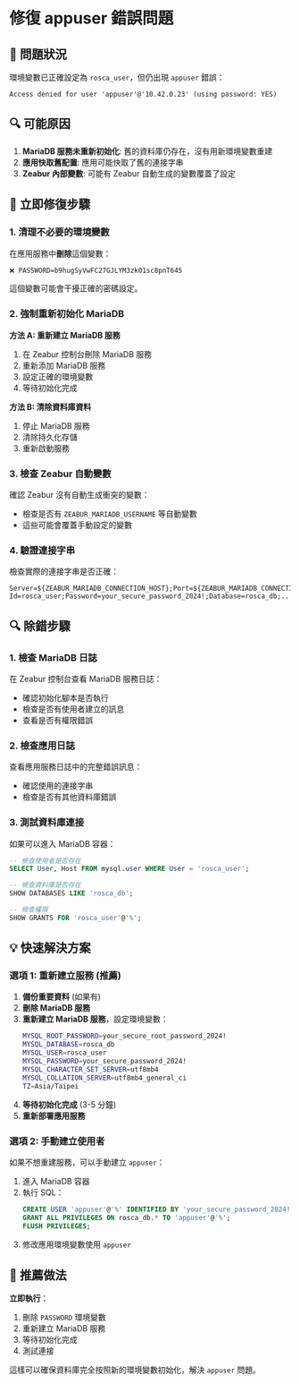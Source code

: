 # 修復 appuser 錯誤問題

## 🎯 問題狀況

環境變數已正確設定為 `rosca_user`，但仍出現 `appuser` 錯誤：
```
Access denied for user 'appuser'@'10.42.0.23' (using password: YES)
```

## 🔍 可能原因

1. **MariaDB 服務未重新初始化**: 舊的資料庫仍存在，沒有用新環境變數重建
2. **應用快取舊配置**: 應用可能快取了舊的連接字串
3. **Zeabur 內部變數**: 可能有 Zeabur 自動生成的變數覆蓋了設定

## 🚀 立即修復步驟

### 1. 清理不必要的環境變數

在應用服務中**刪除**這個變數：
```bash
❌ PASSWORD=b9hugSyVwFC27GJLYM3zk01sc8pnT645
```
這個變數可能會干擾正確的密碼設定。

### 2. 強制重新初始化 MariaDB

**方法 A: 重新建立 MariaDB 服務**
1. 在 Zeabur 控制台刪除 MariaDB 服務
2. 重新添加 MariaDB 服務
3. 設定正確的環境變數
4. 等待初始化完成

**方法 B: 清除資料庫資料**
1. 停止 MariaDB 服務
2. 清除持久化存儲
3. 重新啟動服務

### 3. 檢查 Zeabur 自動變數

確認 Zeabur 沒有自動生成衝突的變數：
- 檢查是否有 `ZEABUR_MARIADB_USERNAME` 等自動變數
- 這些可能會覆蓋手動設定的變數

### 4. 驗證連接字串

檢查實際的連接字串是否正確：
```
Server=${ZEABUR_MARIADB_CONNECTION_HOST};Port=${ZEABUR_MARIADB_CONNECTION_PORT};User Id=rosca_user;Password=your_secure_password_2024!;Database=rosca_db;...
```

## 🔍 除錯步驟

### 1. 檢查 MariaDB 日誌

在 Zeabur 控制台查看 MariaDB 服務日誌：
- 確認初始化腳本是否執行
- 檢查是否有使用者建立的訊息
- 查看是否有權限錯誤

### 2. 檢查應用日誌

查看應用服務日誌中的完整錯誤訊息：
- 確認使用的連接字串
- 檢查是否有其他資料庫錯誤

### 3. 測試資料庫連接

如果可以進入 MariaDB 容器：
```sql
-- 檢查使用者是否存在
SELECT User, Host FROM mysql.user WHERE User = 'rosca_user';

-- 檢查資料庫是否存在
SHOW DATABASES LIKE 'rosca_db';

-- 檢查權限
SHOW GRANTS FOR 'rosca_user'@'%';
```

## 💡 快速解決方案

### 選項 1: 重新建立服務 (推薦)

1. **備份重要資料** (如果有)
2. **刪除 MariaDB 服務**
3. **重新建立 MariaDB 服務**，設定環境變數：
   ```bash
   MYSQL_ROOT_PASSWORD=your_secure_root_password_2024!
   MYSQL_DATABASE=rosca_db
   MYSQL_USER=rosca_user
   MYSQL_PASSWORD=your_secure_password_2024!
   MYSQL_CHARACTER_SET_SERVER=utf8mb4
   MYSQL_COLLATION_SERVER=utf8mb4_general_ci
   TZ=Asia/Taipei
   ```
4. **等待初始化完成** (3-5 分鐘)
5. **重新部署應用服務**

### 選項 2: 手動建立使用者

如果不想重建服務，可以手動建立 `appuser`：

1. 進入 MariaDB 容器
2. 執行 SQL：
   ```sql
   CREATE USER 'appuser'@'%' IDENTIFIED BY 'your_secure_password_2024!';
   GRANT ALL PRIVILEGES ON rosca_db.* TO 'appuser'@'%';
   FLUSH PRIVILEGES;
   ```
3. 修改應用環境變數使用 `appuser`

## 🎯 推薦做法

**立即執行**：
1. 刪除 `PASSWORD` 環境變數
2. 重新建立 MariaDB 服務
3. 等待初始化完成
4. 測試連接

這樣可以確保資料庫完全按照新的環境變數初始化，解決 `appuser` 問題。